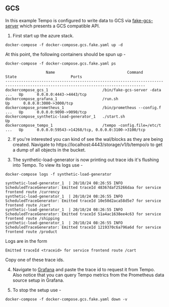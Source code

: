 ## GCS
In this example Tempo is configured to write data to GCS via [fake-gcs-server](https://github.com/fsouza/fake-gcs-server) which presents a GCS compatible API.

1. First start up the azure stack.

```console
docker-compose -f docker-compose.gcs.fake.yaml up -d
```

At this point, the following containers should be spun up -

```console
docker-compose -f docker-compose.gcs.fake.yaml ps
```
```
                  Name                                Command               State                        Ports                      
------------------------------------------------------------------------------------------------------------------------------------
dockercompose_gcs_1                        /bin/fake-gcs-server -data ...   Up      0.0.0.0:4443->4443/tcp                          
dockercompose_grafana_1                    /run.sh                          Up      0.0.0.0:3000->3000/tcp                          
dockercompose_prometheus_1                 /bin/prometheus --config.f ...   Up      0.0.0.0:9090->9090/tcp                          
dockercompose_synthetic-load-generator_1   ./start.sh                       Up                                                      
dockercompose_tempo_1                      /tempo -config.file=/etc/t ...   Up      0.0.0.0:59543->14268/tcp, 0.0.0.0:3100->3100/tcp
```

2. If you're interested you can kind of see the wal/blocks as they are being created. Navigate to https://localhost:4443/storage/v1/b/tempo/o
to get a dump of all objects in the bucket.

3. The synthetic-load-generator is now printing out trace ids it's flushing into Tempo.  To view its logs use -

```console
docker-compose logs -f synthetic-load-generator
```
```
synthetic-load-generator_1  | 20/10/24 08:26:55 INFO ScheduledTraceGenerator: Emitted traceId 48367daf25266daa for service frontend route /currency
synthetic-load-generator_1  | 20/10/24 08:26:55 INFO ScheduledTraceGenerator: Emitted traceId 10e50d2aca58d5e7 for service frontend route /cart
synthetic-load-generator_1  | 20/10/24 08:26:55 INFO ScheduledTraceGenerator: Emitted traceId 51a4ac1638ee4c63 for service frontend route /shipping
synthetic-load-generator_1  | 20/10/24 08:26:55 INFO ScheduledTraceGenerator: Emitted traceId 1219370c6a796a6d for service frontend route /product
```

Logs are in the form

```
Emitted traceId <traceid> for service frontend route /cart
```

Copy one of these trace ids.

4. Navigate to [Grafana](http://localhost:3000/explore?orgId=1&left=%5B%22now-1h%22,%22now%22,%22Tempo%22,%7B%7D%5D) and paste the trace id to request it from Tempo.
Also notice that you can query Tempo metrics from the Prometheus data source setup in Grafana.

5. To stop the setup use -

```console
docker-compose -f docker-compose.gcs.fake.yaml down -v
```
